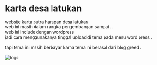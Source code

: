 # karta desa latukan
website karta putra harapan desa latukan <br>
web ini masih dalam rangka pengembangan sampai .. <br>
web ini include dengan wordpress <br>
jadi cara menggunakanya tinggal upload di tema pada menu word press .
<br> <br>
tapi tema ini masih berbayar karna tema ini berasal dari blog greed .
<br> <br>
![logo](https://github.com/zakafahmi/news-up/blob/main/2021-02-15_05-26.png)
